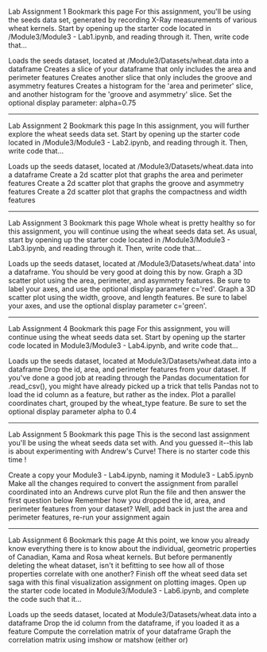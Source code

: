 Lab Assignment 1
 Bookmark this page
For this assignment, you'll be using the seeds data set, generated by recording X-Ray measurements of various wheat kernels. Start by opening up the starter code located in /Module3/Module3 - Lab1.ipynb, and reading through it. Then, write code that...

Loads the seeds dataset, located at /Module3/Datasets/wheat.data into a dataframe
Creates a slice of your dataframe that only includes the area and perimeter features
Creates another slice that only includes the groove and asymmetry features
Creates a histogram for the 'area and perimeter' slice, and another histogram for the 'groove and asymmetry' slice. Set the optional display parameter: alpha=0.75

---------------------------

Lab Assignment 2
 Bookmark this page
In this assignment, you will further explore the wheat seeds data set. Start by opening up the starter code located in /Module3/Module3 - Lab2.ipynb, and reading through it. Then, write code that...

Loads up the seeds dataset, located at /Module3/Datasets/wheat.data into a dataframe
Create a 2d scatter plot that graphs the area and perimeter features
Create a 2d scatter plot that graphs the groove and asymmetry features
Create a 2d scatter plot that graphs the compactness and width features

---------------------------

Lab Assignment 3
 Bookmark this page
Whole wheat is pretty healthy so for this assignment, you will continue using the wheat seeds data set. As usual, start by opening up the starter code located in /Module3/Module3 - Lab3.ipynb, and reading through it. Then, write code that...

Loads up the seeds dataset, located at /Module3/Datasets/wheat.data' into a dataframe. You should be very good at doing this by now.
Graph a 3D scatter plot using the area, perimeter, and asymmetry features. Be sure to label your axes, and use the optional display parameter c='red'.
Graph a 3D scatter plot using the width, groove, and length features. Be sure to label your axes, and use the optional display parameter c='green'.

---------------------------

Lab Assignment 4
 Bookmark this page
For this assignment, you will continue using the wheat seeds data set. Start by opening up the starter code located in Module3/Module3 - Lab4.ipynb, and write code that...

Loads up the seeds dataset, located at Module3/Datasets/wheat.data into a dataframe
Drop the id, area, and perimeter features from your dataset. If you've done a good job at reading through the Pandas documentation for .read_csv(), you might have already picked up a trick that tells Pandas not to load the id column as a feature, but rather as the index.
Plot a parallel coordinates chart, grouped by the wheat_type feature. Be sure to set the optional display parameter alpha to 0.4

---------------------------

Lab Assignment 5
 Bookmark this page
This is the second last assignment you'll be using the wheat seeds data set with. And you guessed it--this lab is about experimenting with Andrew's Curve! There is no starter code this time !

Create a copy your Module3 - Lab4.ipynb, naming it Module3 - Lab5.ipynb
Make all the changes required to convert the assignment from parallel coordinated into an Andrews curve plot
Run the file and then answer the first question below
Remember how you dropped the id, area, and perimeter features from your dataset? Well, add back in just the area and perimeter features, re-run your assignment again

----------------------------

Lab Assignment 6
 Bookmark this page
At this point, we know you already know everything there is to know about the individual, geometric properties of Canadian, Kama and Rosa wheat kernels. But before permanently deleting the wheat dataset, isn't it befitting to see how all of those properties correlate with one another? Finish off the wheat seed data set saga with this final visualization assignment on plotting images. Open up the starter code located in Module3/Module3 - Lab6.ipynb, and complete the code such that it...

Loads up the seeds dataset, located at Module3/Datasets/wheat.data into a dataframe
Drop the id column from the dataframe, if you loaded it as a feature
Compute the correlation matrix of your dataframe
Graph the correlation matrix using imshow or matshow (either or)
